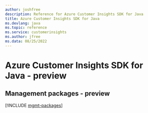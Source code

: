 ```yaml
---
author: joshfree
description: Reference for Azure Customer Insights SDK for Java
title: Azure Customer Insights SDK for Java
ms.devlang: java
ms.topic: reference
ms.service: customerinsights
ms.author: jfree
ms.data: 08/25/2022
---
```

# Azure Customer Insights SDK for Java - preview

## Management packages - preview
[!INCLUDE [mgmt-packages](customer-insights-mgmt-index.md)]